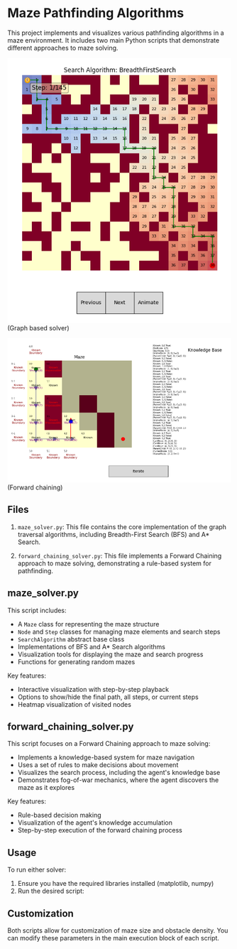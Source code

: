 # Maze Pathfinding Algorithms

This project implements and visualizes various pathfinding algorithms in a maze environment. It includes two main Python scripts that demonstrate different approaches to maze solving.

![Mazing solving image](image.png)
(Graph based solver)

![Mazing solving image](image2.png)
(Forward chaining)

## Files

1. `maze_solver.py`: This file contains the core implementation of the graph  traversal algorithms, including Breadth-First Search (BFS) and A* Search.

2. `forward_chaining_solver.py`: This file implements a Forward Chaining approach to maze solving, demonstrating a rule-based system for pathfinding.

## maze_solver.py

This script includes:
- A `Maze` class for representing the maze structure
- `Node` and `Step` classes for managing maze elements and search steps
- `SearchAlgorithm` abstract base class
- Implementations of BFS and A* Search algorithms
- Visualization tools for displaying the maze and search progress
- Functions for generating random mazes

Key features:
- Interactive visualization with step-by-step playback
- Options to show/hide the final path, all steps, or current steps
- Heatmap visualization of visited nodes

## forward_chaining_solver.py

This script focuses on a Forward Chaining approach to maze solving:
- Implements a knowledge-based system for maze navigation
- Uses a set of rules to make decisions about movement
- Visualizes the search process, including the agent's knowledge base
- Demonstrates fog-of-war mechanics, where the agent discovers the maze as it explores

Key features:
- Rule-based decision making
- Visualization of the agent's knowledge accumulation
- Step-by-step execution of the forward chaining process

## Usage

To run either solver:

1. Ensure you have the required libraries installed (matplotlib, numpy)
2. Run the desired script:

## Customization

Both scripts allow for customization of maze size and obstacle density. You can modify these parameters in the main execution block of each script.
